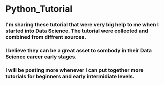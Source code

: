 # Python_Tutorial
### I'm sharing these tutorial that were very big help to me when I started into Data Science. The tutorial were collected and combined from diffrent sources. 
### I believe they can be a great asset to sombody in their Data Science career early stages.
### I will  be posting more whenever I can put together more tutorials for beginners and early intermidiate  levels.
